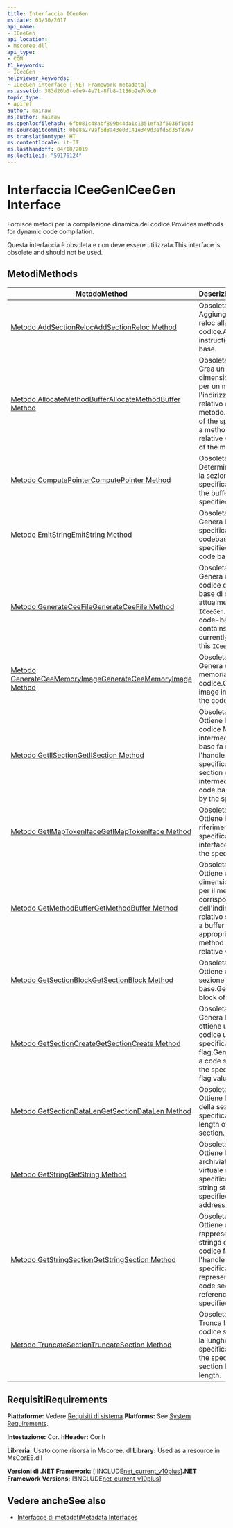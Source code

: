 ```yaml
---
title: Interfaccia ICeeGen
ms.date: 03/30/2017
api_name:
- ICeeGen
api_location:
- mscoree.dll
api_type:
- COM
f1_keywords:
- ICeeGen
helpviewer_keywords:
- ICeeGen interface [.NET Framework metadata]
ms.assetid: 383d20b0-efe9-4e71-8fb8-1186b2e7d0c0
topic_type:
- apiref
author: mairaw
ms.author: mairaw
ms.openlocfilehash: 6fb081c48abf899b44da1c1351efa3f6036f1c8d
ms.sourcegitcommit: 0be8a279af6d8a43e03141e349d3efd5d35f8767
ms.translationtype: HT
ms.contentlocale: it-IT
ms.lasthandoff: 04/18/2019
ms.locfileid: "59176124"
---
```

# <a name="iceegen-interface"></a><span data-ttu-id="2c562-102">Interfaccia ICeeGen</span><span class="sxs-lookup"><span data-stu-id="2c562-102">ICeeGen Interface</span></span>
<span data-ttu-id="2c562-103">Fornisce metodi per la compilazione dinamica del codice.</span><span class="sxs-lookup"><span data-stu-id="2c562-103">Provides methods for dynamic code compilation.</span></span>  
  
 <span data-ttu-id="2c562-104">Questa interfaccia è obsoleta e non deve essere utilizzata.</span><span class="sxs-lookup"><span data-stu-id="2c562-104">This interface is obsolete and should not be used.</span></span>  
  
## <a name="methods"></a><span data-ttu-id="2c562-105">Metodi</span><span class="sxs-lookup"><span data-stu-id="2c562-105">Methods</span></span>  
  
|<span data-ttu-id="2c562-106">Metodo</span><span class="sxs-lookup"><span data-stu-id="2c562-106">Method</span></span>|<span data-ttu-id="2c562-107">Descrizione</span><span class="sxs-lookup"><span data-stu-id="2c562-107">Description</span></span>|  
|------------|-----------------|  
|[<span data-ttu-id="2c562-108">Metodo AddSectionReloc</span><span class="sxs-lookup"><span data-stu-id="2c562-108">AddSectionReloc Method</span></span>](../../../../docs/framework/unmanaged-api/metadata/iceegen-addsectionreloc-method.md)|<span data-ttu-id="2c562-109">Obsoleta.</span><span class="sxs-lookup"><span data-stu-id="2c562-109">Obsolete.</span></span> <span data-ttu-id="2c562-110">Aggiunge un'istruzione. reloc alla base di codice.</span><span class="sxs-lookup"><span data-stu-id="2c562-110">Adds a .reloc instruction to the code base.</span></span>|  
|[<span data-ttu-id="2c562-111">Metodo AllocateMethodBuffer</span><span class="sxs-lookup"><span data-stu-id="2c562-111">AllocateMethodBuffer Method</span></span>](../../../../docs/framework/unmanaged-api/metadata/iceegen-allocatemethodbuffer-method.md)|<span data-ttu-id="2c562-112">Obsoleta.</span><span class="sxs-lookup"><span data-stu-id="2c562-112">Obsolete.</span></span> <span data-ttu-id="2c562-113">Crea un buffer della dimensione specificata per un metodo e ottiene l'indirizzo virtuale relativo del metodo.</span><span class="sxs-lookup"><span data-stu-id="2c562-113">Creates a buffer of the specified size for a method, and gets the relative virtual address of the method.</span></span>|  
|[<span data-ttu-id="2c562-114">Metodo ComputePointer</span><span class="sxs-lookup"><span data-stu-id="2c562-114">ComputePointer Method</span></span>](../../../../docs/framework/unmanaged-api/metadata/iceegen-computepointer-method.md)|<span data-ttu-id="2c562-115">Obsoleta.</span><span class="sxs-lookup"><span data-stu-id="2c562-115">Obsolete.</span></span> <span data-ttu-id="2c562-116">Determina il buffer per la sezione di codice specificato.</span><span class="sxs-lookup"><span data-stu-id="2c562-116">Determines the buffer for the specified code section.</span></span>|  
|[<span data-ttu-id="2c562-117">Metodo EmitString</span><span class="sxs-lookup"><span data-stu-id="2c562-117">EmitString Method</span></span>](../../../../docs/framework/unmanaged-api/metadata/iceegen-emitstring-method.md)|<span data-ttu-id="2c562-118">Obsoleta.</span><span class="sxs-lookup"><span data-stu-id="2c562-118">Obsolete.</span></span> <span data-ttu-id="2c562-119">Genera la stringa specificata nella codebase.</span><span class="sxs-lookup"><span data-stu-id="2c562-119">Emits the specified string into the code base.</span></span>|  
|[<span data-ttu-id="2c562-120">Metodo GenerateCeeFile</span><span class="sxs-lookup"><span data-stu-id="2c562-120">GenerateCeeFile Method</span></span>](../../../../docs/framework/unmanaged-api/metadata/iceegen-generateceefile-method.md)|<span data-ttu-id="2c562-121">Obsoleta.</span><span class="sxs-lookup"><span data-stu-id="2c562-121">Obsolete.</span></span> <span data-ttu-id="2c562-122">Genera un file di base di codice contenente la base di codice attualmente caricata in `ICeeGen`.</span><span class="sxs-lookup"><span data-stu-id="2c562-122">Generates a code-base file that contains the code base currently loaded into this `ICeeGen`.</span></span>|  
|[<span data-ttu-id="2c562-123">Metodo GenerateCeeMemoryImage</span><span class="sxs-lookup"><span data-stu-id="2c562-123">GenerateCeeMemoryImage Method</span></span>](../../../../docs/framework/unmanaged-api/metadata/iceegen-generateceememoryimage-method.md)|<span data-ttu-id="2c562-124">Obsoleta.</span><span class="sxs-lookup"><span data-stu-id="2c562-124">Obsolete.</span></span> <span data-ttu-id="2c562-125">Genera un'immagine in memoria per la base di codice.</span><span class="sxs-lookup"><span data-stu-id="2c562-125">Generates an image in memory for the code base.</span></span>|  
|[<span data-ttu-id="2c562-126">Metodo GetIlSection</span><span class="sxs-lookup"><span data-stu-id="2c562-126">GetIlSection Method</span></span>](../../../../docs/framework/unmanaged-api/metadata/iceegen-getilsection-method.md)|<span data-ttu-id="2c562-127">Obsoleta.</span><span class="sxs-lookup"><span data-stu-id="2c562-127">Obsolete.</span></span> <span data-ttu-id="2c562-128">Ottiene la sezione di codice Microsoft intermediate language base fa riferimento l'handle specificato.</span><span class="sxs-lookup"><span data-stu-id="2c562-128">Gets the section of the intermediate language code base referenced by the specified handle.</span></span>|  
|[<span data-ttu-id="2c562-129">Metodo GetIMapTokenIface</span><span class="sxs-lookup"><span data-stu-id="2c562-129">GetIMapTokenIface Method</span></span>](../../../../docs/framework/unmanaged-api/metadata/iceegen-getimaptokeniface-method.md)|<span data-ttu-id="2c562-130">Obsoleta.</span><span class="sxs-lookup"><span data-stu-id="2c562-130">Obsolete.</span></span> <span data-ttu-id="2c562-131">Ottiene l'interfaccia fa riferimento il token specificato.</span><span class="sxs-lookup"><span data-stu-id="2c562-131">Gets the interface referenced by the specified token.</span></span>|  
|[<span data-ttu-id="2c562-132">Metodo GetMethodBuffer</span><span class="sxs-lookup"><span data-stu-id="2c562-132">GetMethodBuffer Method</span></span>](../../../../docs/framework/unmanaged-api/metadata/iceegen-getmethodbuffer-method.md)|<span data-ttu-id="2c562-133">Obsoleta.</span><span class="sxs-lookup"><span data-stu-id="2c562-133">Obsolete.</span></span> <span data-ttu-id="2c562-134">Ottiene un buffer di dimensione appropriata per il metodo in corrispondenza dell'indirizzo virtuale relativo specificato.</span><span class="sxs-lookup"><span data-stu-id="2c562-134">Gets a buffer of the appropriate size for the method at the specified relative virtual address.</span></span>|  
|[<span data-ttu-id="2c562-135">Metodo GetSectionBlock</span><span class="sxs-lookup"><span data-stu-id="2c562-135">GetSectionBlock Method</span></span>](../../../../docs/framework/unmanaged-api/metadata/iceegen-getsectionblock-method.md)|<span data-ttu-id="2c562-136">Obsoleta.</span><span class="sxs-lookup"><span data-stu-id="2c562-136">Obsolete.</span></span> <span data-ttu-id="2c562-137">Ottiene un blocco di sezione del codice di base.</span><span class="sxs-lookup"><span data-stu-id="2c562-137">Gets a section block of the code base.</span></span>|  
|[<span data-ttu-id="2c562-138">Metodo GetSectionCreate</span><span class="sxs-lookup"><span data-stu-id="2c562-138">GetSectionCreate Method</span></span>](../../../../docs/framework/unmanaged-api/metadata/iceegen-getsectioncreate-method.md)|<span data-ttu-id="2c562-139">Obsoleta.</span><span class="sxs-lookup"><span data-stu-id="2c562-139">Obsolete.</span></span> <span data-ttu-id="2c562-140">Genera l'errore e ottiene una sezione di codice usando il nome specificato e i valori di flag.</span><span class="sxs-lookup"><span data-stu-id="2c562-140">Generates and gets a code section using the specified name and flag values.</span></span>|  
|[<span data-ttu-id="2c562-141">Metodo GetSectionDataLen</span><span class="sxs-lookup"><span data-stu-id="2c562-141">GetSectionDataLen Method</span></span>](../../../../docs/framework/unmanaged-api/metadata/iceegen-getsectiondatalen-method.md)|<span data-ttu-id="2c562-142">Obsoleta.</span><span class="sxs-lookup"><span data-stu-id="2c562-142">Obsolete.</span></span> <span data-ttu-id="2c562-143">Ottiene la lunghezza della sezione specificata.</span><span class="sxs-lookup"><span data-stu-id="2c562-143">Gets the length of the specified section.</span></span>|  
|[<span data-ttu-id="2c562-144">Metodo GetString</span><span class="sxs-lookup"><span data-stu-id="2c562-144">GetString Method</span></span>](../../../../docs/framework/unmanaged-api/metadata/iceegen-getstring-method.md)|<span data-ttu-id="2c562-145">Obsoleta.</span><span class="sxs-lookup"><span data-stu-id="2c562-145">Obsolete.</span></span> <span data-ttu-id="2c562-146">Ottiene la stringa archiviata all'indirizzo virtuale relativo specificato.</span><span class="sxs-lookup"><span data-stu-id="2c562-146">Gets the string stored at the specified relative virtual address.</span></span>|  
|[<span data-ttu-id="2c562-147">Metodo GetStringSection</span><span class="sxs-lookup"><span data-stu-id="2c562-147">GetStringSection Method</span></span>](../../../../docs/framework/unmanaged-api/metadata/iceegen-getstringsection-method.md)|<span data-ttu-id="2c562-148">Obsoleta.</span><span class="sxs-lookup"><span data-stu-id="2c562-148">Obsolete.</span></span> <span data-ttu-id="2c562-149">Ottiene una rappresentazione di stringa della sezione di codice fa riferimento l'handle specificato.</span><span class="sxs-lookup"><span data-stu-id="2c562-149">Gets a string representation of the code section referenced by the specified handle.</span></span>|  
|[<span data-ttu-id="2c562-150">Metodo TruncateSection</span><span class="sxs-lookup"><span data-stu-id="2c562-150">TruncateSection Method</span></span>](../../../../docs/framework/unmanaged-api/metadata/iceegen-truncatesection-method.md)|<span data-ttu-id="2c562-151">Obsoleta.</span><span class="sxs-lookup"><span data-stu-id="2c562-151">Obsolete.</span></span> <span data-ttu-id="2c562-152">Tronca la sezione di codice specificato per la lunghezza specificata.</span><span class="sxs-lookup"><span data-stu-id="2c562-152">Truncates the specified code section by the specified length.</span></span>|  
  
## <a name="requirements"></a><span data-ttu-id="2c562-153">Requisiti</span><span class="sxs-lookup"><span data-stu-id="2c562-153">Requirements</span></span>  
 <span data-ttu-id="2c562-154">**Piattaforme:** Vedere [Requisiti di sistema](../../../../docs/framework/get-started/system-requirements.md).</span><span class="sxs-lookup"><span data-stu-id="2c562-154">**Platforms:** See [System Requirements](../../../../docs/framework/get-started/system-requirements.md).</span></span>  
  
 <span data-ttu-id="2c562-155">**Intestazione:** Cor. h</span><span class="sxs-lookup"><span data-stu-id="2c562-155">**Header:** Cor.h</span></span>  
  
 <span data-ttu-id="2c562-156">**Libreria:** Usato come risorsa in Mscoree. dll</span><span class="sxs-lookup"><span data-stu-id="2c562-156">**Library:** Used as a resource in MsCorEE.dll</span></span>  
  
 <span data-ttu-id="2c562-157">**Versioni di .NET Framework:** [!INCLUDE[net_current_v10plus](../../../../includes/net-current-v10plus-md.md)]</span><span class="sxs-lookup"><span data-stu-id="2c562-157">**.NET Framework Versions:** [!INCLUDE[net_current_v10plus](../../../../includes/net-current-v10plus-md.md)]</span></span>  
  
## <a name="see-also"></a><span data-ttu-id="2c562-158">Vedere anche</span><span class="sxs-lookup"><span data-stu-id="2c562-158">See also</span></span>

- [<span data-ttu-id="2c562-159">Interfacce di metadati</span><span class="sxs-lookup"><span data-stu-id="2c562-159">Metadata Interfaces</span></span>](../../../../docs/framework/unmanaged-api/metadata/metadata-interfaces.md)
